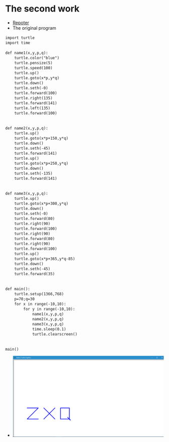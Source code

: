 # The second work
* [Repoter](http://www.jianshu.com/p/7a7ad1ef253a)
* The original program
```
import turtle
import time

def name1(x,y,p,q):
    turtle.color("blue")
    turtle.pensize(5)
    turtle.speed(100)
    turtle.up()
    turtle.goto(x*p,y*q)
    turtle.down()
    turtle.seth(-0)
    turtle.forward(100)
    turtle.right(135)
    turtle.forward(141)    
    turtle.left(135)
    turtle.forward(100)
    
    
def name2(x,y,p,q):
    turtle.up()
    turtle.goto(x*p+150,y*q)
    turtle.down()
    turtle.seth(-45)
    turtle.forward(141)
    turtle.up()
    turtle.goto(x*p+250,y*q)
    turtle.down()
    turtle.seth(-135)
    turtle.forward(141)
    

def name3(x,y,p,q):
    turtle.up()
    turtle.goto(x*p+300,y*q)
    turtle.down()
    turtle.seth(-0)
    turtle.forward(80)
    turtle.right(90)
    turtle.forward(100)
    turtle.right(90)
    turtle.forward(80)
    turtle.right(90)    
    turtle.forward(100)
    turtle.up()
    turtle.goto(x*p+365,y*q-85)
    turtle.down()
    turtle.seth(-45)
    turtle.forward(35)
    
    
def main():
    turtle.setup(1366,768)
    p=70;q=30
    for x in range(-10,10):
        for y in range(-10,10):
            name1(x,y,p,q)
            name2(x,y,p,q)
            name3(x,y,p,q)
            time.sleep(0.1)
            turtle.clearscreen()

    
main()
```
* ![The result](https://github.com/ShinetingChu/computational_physics_N2015301510008/blob/master/The%20second%20work.PNG)
